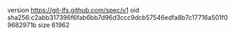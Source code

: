 version https://git-lfs.github.com/spec/v1
oid sha256:c2abb317396f6fab6bb7d96d3ccc9dcb57546edfa8b7c17716a501f09682971b
size 61962
